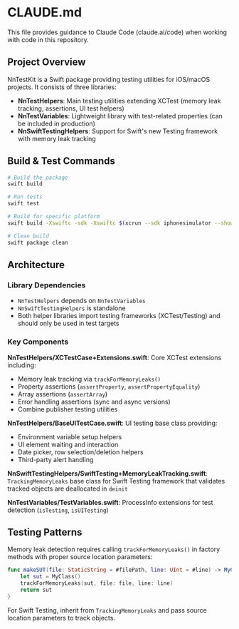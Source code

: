 # CLAUDE.md

This file provides guidance to Claude Code (claude.ai/code) when working with code in this repository.

## Project Overview

NnTestKit is a Swift package providing testing utilities for iOS/macOS projects. It consists of three libraries:
- **NnTestHelpers**: Main testing utilities extending XCTest (memory leak tracking, assertions, UI test helpers)
- **NnTestVariables**: Lightweight library with test-related properties (can be included in production)
- **NnSwiftTestingHelpers**: Support for Swift's new Testing framework with memory leak tracking

## Build & Test Commands

```bash
# Build the package
swift build

# Run tests
swift test

# Build for specific platform
swift build -Xswiftc -sdk -Xswiftc $(xcrun --sdk iphonesimulator --show-sdk-path) -Xswiftc -target -Xswiftc x86_64-apple-ios15.0-simulator

# Clean build
swift package clean
```

## Architecture

### Library Dependencies
- `NnTestHelpers` depends on `NnTestVariables`
- `NnSwiftTestingHelpers` is standalone
- Both helper libraries import testing frameworks (XCTest/Testing) and should only be used in test targets

### Key Components

**NnTestHelpers/XCTestCase+Extensions.swift**: Core XCTest extensions including:
- Memory leak tracking via `trackForMemoryLeaks()`
- Property assertions (`assertProperty`, `assertPropertyEquality`)
- Array assertions (`assertArray`)
- Error handling assertions (sync and async versions)
- Combine publisher testing utilities

**NnTestHelpers/BaseUITestCase.swift**: UI testing base class providing:
- Environment variable setup helpers
- UI element waiting and interaction
- Date picker, row selection/deletion helpers
- Third-party alert handling

**NnSwiftTestingHelpers/SwiftTesting+MemoryLeakTracking.swift**: `TrackingMemoryLeaks` base class for Swift Testing framework that validates tracked objects are deallocated in `deinit`

**NnTestVariables/TestVariables.swift**: ProcessInfo extensions for test detection (`isTesting`, `isUITesting`)

## Testing Patterns

Memory leak detection requires calling `trackForMemoryLeaks()` in factory methods with proper source location parameters:
```swift
func makeSUT(file: StaticString = #filePath, line: UInt = #line) -> MyClass {
    let sut = MyClass()
    trackForMemoryLeaks(sut, file: file, line: line)
    return sut
}
```

For Swift Testing, inherit from `TrackingMemoryLeaks` and pass source location parameters to track objects.